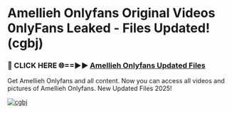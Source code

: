 # Amellieh Onlyfans Original Videos 0nlyFans Leaked - Files Updated! (cgbj)

<h3>🔴 CLICK HERE 🌐==►► <a href="https://tinyurl.com/2m67pmp6" rel="nofollow">Amellieh Onlyfans Updated Files</a></h3>

Get Amellieh Onlyfans and all content. Now you can access all videos and pictures of Amellieh Onlyfans. New Updated Files 2025!

[![cgbj](https://i.imgur.com/H4QAA4z.gif)](https://tinyurl.com/2m67pmp6)